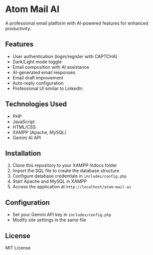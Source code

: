 # Atom Mail AI

A professional email platform with AI-powered features for enhanced productivity.

## Features

- User authentication (login/register with CAPTCHA)
- Dark/Light mode toggle
- Email composition with AI assistance
- AI-generated email responses
- Email draft improvement
- Auto-reply configuration
- Professional UI similar to LinkedIn

## Technologies Used

- PHP
- JavaScript
- HTML/CSS
- XAMPP (Apache, MySQL)
- Gemini AI API

## Installation

1. Clone this repository to your XAMPP htdocs folder
2. Import the SQL file to create the database structure
3. Configure database credentials in `includes/config.php`
4. Start Apache and MySQL in XAMPP
5. Access the application at `http://localhost/atom-mail-ai`

## Configuration

- Set your Gemini API key in `includes/config.php`
- Modify site settings in the same file

## License

MIT License